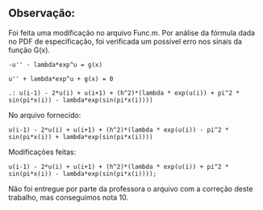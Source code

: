 ## Observação:

Foi feita uma modificação no arquivo Func.m. Por análise da fórmula dada no PDF de especificação, foi verificada um possível erro nos sinais da função G(x).

    -u'' - lambda*exp^u = g(x)

    u'' + lambda*exp^u + g(x) = 0

    .: u(i-1) - 2*u(i) + u(i+1) + (h^2)*(lambda * exp(u(i)) + pi^2 * sin(pi*x(i)) - lambda*exp(sin(pi*x(i))))

No arquivo fornecido:

    u(i-1) - 2*u(i) + u(i+1) + (h^2)*(lambda * exp(u(i)) - pi^2 * sin(pi*x(i)) + lambda*exp(sin(pi*x(i))))

Modificações feitas:

    u(i-1) - 2*u(i) + u(i+1) + (h^2)*(lambda * exp(u(i)) + pi^2 * sin(pi*x(i)) - lambda*exp(sin(pi*x(i))));

Não foi entregue por parte da professora o arquivo com a correção deste trabalho, mas conseguimos nota 10.